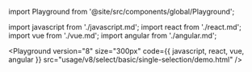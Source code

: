 import Playground from '@site/src/components/global/Playground';

import javascript from './javascript.md';
import react from './react.md';
import vue from './vue.md';
import angular from './angular.md';

<Playground
  version="8"
  size="300px"
  code={{ javascript, react, vue, angular }}
  src="usage/v8/select/basic/single-selection/demo.html"
/>
